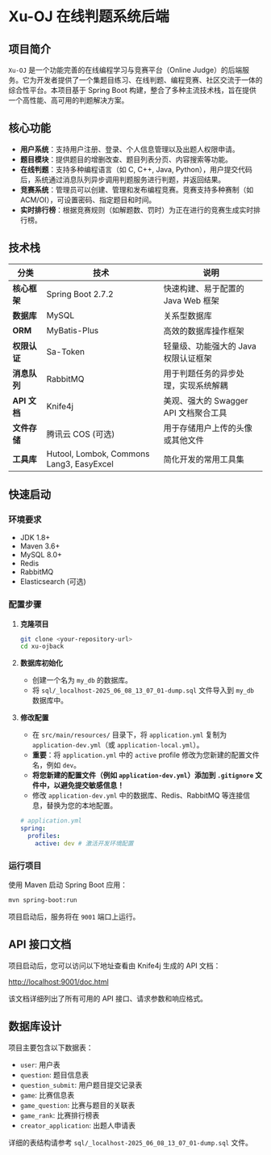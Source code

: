 # Xu-OJ 在线判题系统后端

## 项目简介

`Xu-OJ` 是一个功能完善的在线编程学习与竞赛平台（Online Judge）的后端服务。它为开发者提供了一个集题目练习、在线判题、编程竞赛、社区交流于一体的综合性平台。本项目基于 Spring Boot 构建，整合了多种主流技术栈，旨在提供一个高性能、高可用的判题解决方案。

## 核心功能

*   **用户系统**：支持用户注册、登录、个人信息管理以及出题人权限申请。
*   **题目模块**：提供题目的增删改查、题目列表分页、内容搜索等功能。
*   **在线判题**：支持多种编程语言（如 C, C++, Java, Python），用户提交代码后，系统通过消息队列异步调用判题服务进行判题，并返回结果。
*   **竞赛系统**：管理员可以创建、管理和发布编程竞赛。竞赛支持多种赛制（如 ACM/OI），可设置密码、指定题目和时间。
*   **实时排行榜**：根据竞赛规则（如解题数、罚时）为正在进行的竞赛生成实时排行榜。

## 技术栈

| 分类         | 技术                                   | 说明                                     |
|--------------|----------------------------------------|------------------------------------------|
| **核心框架** | Spring Boot 2.7.2                      | 快速构建、易于配置的 Java Web 框架         |
| **数据库**   | MySQL                                  | 关系型数据库                             |
| **ORM**      | MyBatis-Plus                           | 高效的数据库操作框架                     |
| **权限认证** | Sa-Token                               | 轻量级、功能强大的 Java 权限认证框架     |
| **消息队列** | RabbitMQ                               | 用于判题任务的异步处理，实现系统解耦       |
| **API 文档** | Knife4j                                | 美观、强大的 Swagger API 文档聚合工具      |
| **文件存储** | 腾讯云 COS (可选)                      | 用于存储用户上传的头像或其他文件         |
| **工具库**   | Hutool, Lombok, Commons Lang3, EasyExcel | 简化开发的常用工具集                     |

## 快速启动

### 环境要求

*   JDK 1.8+
*   Maven 3.6+
*   MySQL 8.0+
*   Redis
*   RabbitMQ
*   Elasticsearch (可选)

### 配置步骤

1.  **克隆项目**
    ```bash
    git clone <your-repository-url>
    cd xu-ojback
    ```

2.  **数据库初始化**
    *   创建一个名为 `my_db` 的数据库。
    *   将 `sql/_localhost-2025_06_08_13_07_01-dump.sql` 文件导入到 `my_db` 数据库中。

3.  **修改配置**
    *   在 `src/main/resources/` 目录下，将 `application.yml` 复制为 `application-dev.yml`（或 `application-local.yml`）。
    *   **重要**：将 `application.yml` 中的 `active` profile 修改为您新建的配置文件名，例如 `dev`。
    *   **将您新建的配置文件（例如 `application-dev.yml`）添加到 `.gitignore` 文件中，以避免提交敏感信息！**
    *   修改 `application-dev.yml` 中的数据库、Redis、RabbitMQ 等连接信息，替换为您的本地配置。

    ```yaml
    # application.yml
    spring:
      profiles:
        active: dev # 激活开发环境配置
    ```

### 运行项目

使用 Maven 启动 Spring Boot 应用：

```bash
mvn spring-boot:run
```

项目启动后，服务将在 `9001` 端口上运行。

## API 接口文档

项目启动后，您可以访问以下地址查看由 Knife4j 生成的 API 文档：

[http://localhost:9001/doc.html](http://localhost:9001/doc.html)

该文档详细列出了所有可用的 API 接口、请求参数和响应格式。

## 数据库设计

项目主要包含以下数据表：

*   `user`: 用户表
*   `question`: 题目信息表
*   `question_submit`: 用户题目提交记录表
*   `game`: 比赛信息表
*   `game_question`: 比赛与题目的关联表
*   `game_rank`: 比赛排行榜表
*   `creator_application`: 出题人申请表

详细的表结构请参考 `sql/_localhost-2025_06_08_13_07_01-dump.sql` 文件。
